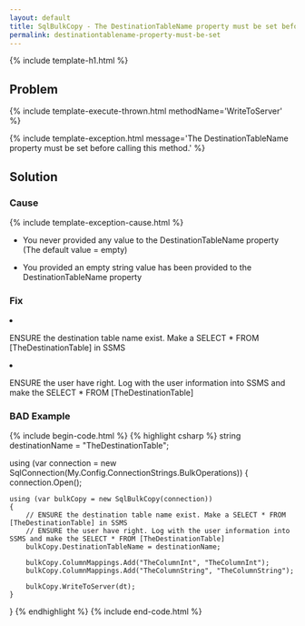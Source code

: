 ```yaml
---
layout: default
title: SqlBulkCopy - The DestinationTableName property must be set before calling this method.
permalink: destinationtablename-property-must-be-set
---
```


{% include template-h1.html %}

<div class="card">
  <div class="card-header">
     <h2>Problem</h2>
  </div>
     <div class="card-block">
{% include template-execute-thrown.html methodName='WriteToServer' %}

{% include template-exception.html message='The DestinationTableName property must be set before calling this method.' %}
     </div>
</div>

<div class="card">
  <div class="card-header">
     <h2>Solution</h2>
  </div>
  <div class="card-block">
     <h3 class="card-title">Cause</h3>
{% include template-exception-cause.html %}

- You never provided any value to the DestinationTableName property (The default value = empty)
- You provided an empty string value has been provided to the DestinationTableName property

  </div>
  <div class="card-block">
     <h3 class="card-title">Fix</h3>
     
- ENSURE the destination table name exist. Make a SELECT * FROM [TheDestinationTable] in SSMS
- ENSURE the user have right. Log with the user information into SSMS and make the SELECT * FROM [TheDestinationTable]

  </div>
  
  <div class="card-block">
     <h3 class="card-title">BAD Example</h3>
     
{% include begin-code.html %}
{% highlight csharp %}
string destinationName = "TheDestinationTable";

using (var connection = new SqlConnection(My.Config.ConnectionStrings.BulkOperations))
{
    connection.Open();

    using (var bulkCopy = new SqlBulkCopy(connection))
    {
        // ENSURE the destination table name exist. Make a SELECT * FROM [TheDestinationTable] in SSMS
        // ENSURE the user have right. Log with the user information into SSMS and make the SELECT * FROM [TheDestinationTable]
        bulkCopy.DestinationTableName = destinationName;

        bulkCopy.ColumnMappings.Add("TheColumnInt", "TheColumnInt");
        bulkCopy.ColumnMappings.Add("TheColumnString", "TheColumnString");

        bulkCopy.WriteToServer(dt);
    }
}
{% endhighlight %}
{% include end-code.html %}

  </div>
</div>
